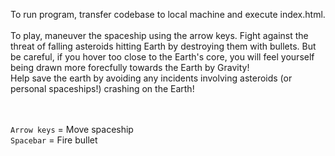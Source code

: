 To run program, transfer codebase to local machine and execute index.html.
<br><br>
To play, maneuver the spaceship using the arrow keys. Fight against the threat of falling asteroids hitting Earth by destroying them with bullets. But be careful, if you hover too close to the Earth's core, you will feel yourself being drawn more forecfully towards the Earth by Gravity!
<br>
Help save the earth by avoiding any incidents involving asteroids (or personal spaceships!) crashing on the Earth!

<br><br>
`Arrow keys` = Move spaceship
<br>
`Spacebar` = Fire bullet
